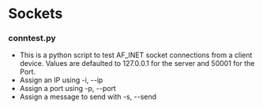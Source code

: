 # Sockets
<h3>conntest.py</h3>
<ul>
  <li>
  This is a python script to test AF_INET socket connections from a client device. Values are defaulted to 127.0.0.1 for the server and 50001 for the Port.
  </li>
  <li>
    Assign an IP using -i, --ip
  </li>
  <li>
    Assign a port using -p, --port
  </li>
  <li>
    Assign a message to send with -s, --send
  </li>
</ul>


